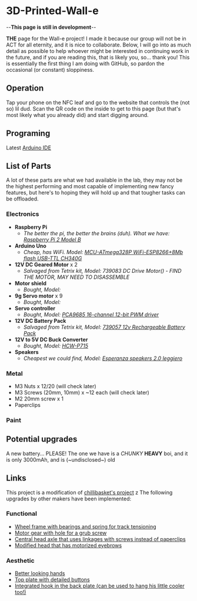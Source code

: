 # 3D-Printed-Wall-e

--**This page is still in development**--

**THE** page for the Wall-e project! I made it because our group will not be in ACT for all eternity, and it is nice to collaborate.
Below, I will go into as much detail as possible to help whoever might be interested in continuing work in the future, and if you are reading this, that is likely you, so... thank you!
This is essentially the first thing I am doing with GitHub, so pardon the occasional (or constant) sloppiness.

## Operation

Tap your phone on the NFC leaf and go to the website that controls the (not so) lil dud. Scan the QR code on the inside to get to this page (but that's most likely what you already did) and start digging around.

## Programing

Latest [Arduino IDE](https://www.arduino.cc/en/software "arduino.cc/software")

## List of Parts

A lot of these parts are what we had available in the lab, they may not be the highest performing and most capable of implementing new fancy features, but here's to hoping they will hold up and that tougher tasks can be offloaded.

### Electronics

- **Raspberry Pi**
  - _The better the pi, the better the brains (duh). What we have: [Raspberry Pi 2 Model B](https://www.raspberrypi.com/products/raspberry-pi-2-model-b/ "Raspberry Pi 2 Model B")_
- **Arduino Uno**
  - _Cheap, has WiFi. Model: [MCU-ATmega328P WiFi-ESP8266+8Mb flash USB-TTL CH340G](https://medium.com/@oviraj71/uno-wifi-r3-atmega328p-esp8266-8mb-flash-usb-ttl-ch340g-micro-usb-d029614e803f "MCU-ATmega328P WiFi-ESP8266+8Mb flash USB-TTL CH340G")_
- **12V DC Geared Motor** x 2
  - _Salvaged from Tetrix kit, Model: 739083 DC Drive Motor() - FIND THE MOTOR, MAY NEED TO DISASSEMBLE_
- **Motor shield**
  - _Bought, Model: []()_
- **9g Servo motor** x 9
  - _Bought, Model: []()_
- **Servo controller**
  - _Bought, Model: [PCA9685 16-channel 12-bit PWM driver](https://grobotronics.com/16-channel-12-bit-pwm-servo-driver-pca9685.html?sl=en "PCA9685 16-channel 12-bit PWM driver")_
- **12V DC Battery Pack**
  - _Salvaged from Tetrix kit, Model: [739057 12v Rechargeable Battery Pack](https://www.pitsco.com/TETRIX-12-Volt-Rechargeable-NiMH-Battery-Pack "739057 12v Rechargeable Battery Pack")_
- **12V to 5V DC Buck Converter**
  - _Bought, Model: [HCW-P715](https://www.websrl.com/en/electronics/electronic-boards/12-24v-to-5v-5a-voltage-conversion-step-down-power-supply-module/ "HCW-P715")_
- **Speakers**
  - _Cheapest we could find, Model: [Esperanza speakers 2.0 leggiero](https://esperanza.pl/listaProduktow.php?dbFin=EP111&szukaj=Szukaj&kat=0&idz= "Esperanza speakers 2.0 leggiero")_

### Metal

- M3 Nuts x 12/20 (will check later)
- M3 Screws (20mm, 10mm) x ~12 each (will check later)
- M2 20mm screw x 1
- Paperclips

### Paint

## Potential upgrades

A new battery... PLEASE! The one we have is a _CHUNKY_ **HEAVY** boi, and it is only 3000mAh, and is (~undisclosed~) old

## Links

This project is a modification of [chillibasket's project](https://wired.chillibasket.com/3d-printed-wall-e/ "wired.chillibasket.com")
z
The following upgrades by other makers have been implemented:

### Functional

- [Wheel frame with bearings and spring for track tensioning](https://www.thingiverse.com/thing:4832742 "thingiverse.com")
- [Motor gear with hole for a grub screw](https://www.thingiverse.com/thing:4932959 "thingiverse.com")
- [Central head axle that uses linkages with screws instead of paperclips](https://www.thingiverse.com/thing:4707426 "thingiverse.com")
- [Modified head that has motorized eyebrows](https://www.thingiverse.com/thing:5420196 "thingiverse.com")

### Aesthetic

- [Better looking hands](https://www.thingiverse.com/thing:5391045 "thingiverse.com")
- [Top plate with detailed buttons](https://www.thingiverse.com/thing:5223648 "thingiverse.com")
- [Integrated hook in the back plate (can be used to hang his little cooler too!)](https://www.thingiverse.com/thing:4148244 "thingiverse.com")
